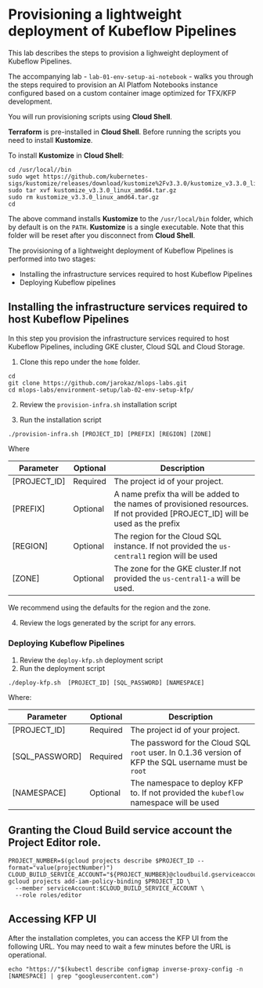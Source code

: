 # Provisioning a lightweight deployment of Kubeflow Pipelines

This lab  describes the steps to provision a lighweight deployment of  Kubeflow Pipelines.

The accompanying lab -  `lab-01-env-setup-ai-notebook` - walks you through the steps required to provision  an AI Platfom Notebooks instance configured based on a custom container image optimized for TFX/KFP development.

You will run provisioning scripts using **Cloud Shell**. 

**Terraform** is pre-installed in **Cloud Shell**. Before running the scripts you need to install **Kustomize**.

To install **Kustomize** in **Cloud Shell**:
```
cd /usr/local//bin
sudo wget https://github.com/kubernetes-sigs/kustomize/releases/download/kustomize%2Fv3.3.0/kustomize_v3.3.0_linux_amd64.tar.gz
sudo tar xvf kustomize_v3.3.0_linux_amd64.tar.gz
sudo rm kustomize_v3.3.0_linux_amd64.tar.gz
cd
```
The above command installs **Kustomize** to the `/usr/local/bin` folder, which by default is on the `PATH`. **Kustomize** is a single executable. Note that this folder will be reset after you disconnect from **Cloud Shell**. 

The provisioning of a lightweight deployment of Kubeflow Pipelines is performed into two stages:
- Installing the infrastructure services required to host Kubeflow Pipelines
- Deploying Kubeflow pipelines

## Installing the infrastructure services required to host Kubeflow Pipelines

In this step you provision the infrastructure services required to host Kubeflow Pipelines, including GKE cluster, Cloud SQL and Cloud Storage.

1. Clone this repo under the `home` folder.
```
cd 
git clone https://github.com/jarokaz/mlops-labs.git
cd mlops-labs/environment-setup/lab-02-env-setup-kfp/
```

2. Review the `provision-infra.sh` installation script

3. Run the installation script
```
./provision-infra.sh [PROJECT_ID] [PREFIX] [REGION] [ZONE] 
```
Where 

|Parameter|Optional|Description|
|-------------|---------|-------------------------------|
|[PROJECT_ID]| Required|The project id of your project.|
|[PREFIX]|Optional|A name prefix tha will be added to the names of provisioned resources. If not provided [PROJECT_ID] will be used as the prefix|
|[REGION]|Optional|The region for the Cloud SQL instance.  If not provided the `us-central1` region will be used|
|[ZONE]|Optional|The zone for the GKE cluster.If not provided the `us-central1-a` will be used.|

We recommend using the defaults for the region and the zone.

4. Review the logs generated by the script for any errors.

### Deploying Kubeflow Pipelines 

1. Review the `deploy-kfp.sh` deployment script
2. Run the deployment script

```
./deploy-kfp.sh  [PROJECT_ID] [SQL_PASSWORD] [NAMESPACE] 
```
Where:

|Parameter|Optional|Description|
|-------------|---------|-------------------------------|
|[PROJECT_ID]| Required|The project id of your project.|
|[SQL_PASSWORD]|Required|The password for the Cloud SQL `root` user. In 0.1.36 version of KFP the SQL username must be `root`|
|[NAMESPACE]|Optional|The namespace to deploy KFP to. If not provided the `kubeflow` namespace will be used


## Granting the Cloud Build service account the Project Editor role.
```
PROJECT_NUMBER=$(gcloud projects describe $PROJECT_ID --format="value(projectNumber)")
CLOUD_BUILD_SERVICE_ACCOUNT="${PROJECT_NUMBER}@cloudbuild.gserviceaccount.com"
gcloud projects add-iam-policy-binding $PROJECT_ID \
  --member serviceAccount:$CLOUD_BUILD_SERVICE_ACCOUNT \
  --role roles/editor
```

## Accessing KFP UI

After the installation completes, you can access the KFP UI from the following URL. You may need to wait a few minutes before the URL is operational.

```
echo "https://"$(kubectl describe configmap inverse-proxy-config -n [NAMESPACE] | grep "googleusercontent.com")
```

